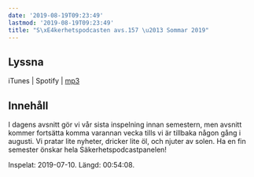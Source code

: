 ```yaml
---
date: '2019-08-19T09:23:49'
lastmod: '2019-08-19T09:23:49'
title: "S\xE4kerhetspodcasten avs.157 \u2013 Sommar 2019"
---
```

## Lyssna

iTunes \| Spotify \| [mp3](http://traffic.libsyn.com/sakerhetspodcasten/2019-07-10_Sakerhetspodcasten.mp3)


## Innehåll

I dagens avsnitt gör vi vår sista inspelning innan semestern, men avsnitt kommer
fortsätta komma varannan vecka tills vi är tillbaka någon gång i augusti. Vi pratar
lite nyheter, dricker lite öl, och njuter av solen. Ha en fin semester önskar hela
Säkerhetspodcastpanelen!

Inspelat: 2019-07-10. Längd: 00:54:08.
